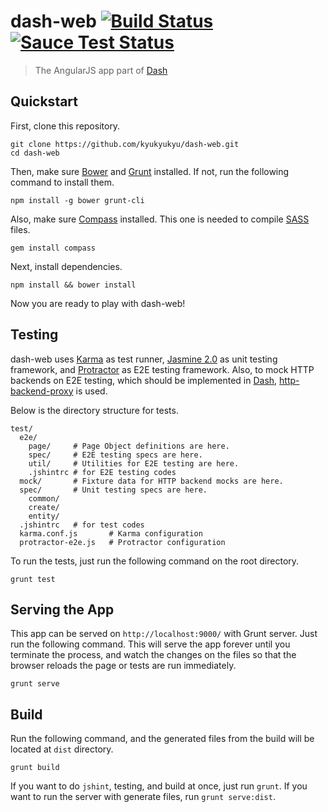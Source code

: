 dash-web [![Build Status](https://travis-ci.org/kyukyukyu/dash-web.svg?branch=master)](https://travis-ci.org/kyukyukyu/dash-web) [![Sauce Test Status](https://saucelabs.com/buildstatus/dash)](https://saucelabs.com/u/dash)
========

> The AngularJS app part of [Dash](https://github.com/kyukyukyu/dash)

## Quickstart

First, clone this repository.

```shell
git clone https://github.com/kyukyukyu/dash-web.git
cd dash-web
```

Then, make sure [Bower](http://bower.io) and
[Grunt](http://gruntjs.com) installed. If not, run the
following command to install them.

```shell
npm install -g bower grunt-cli
```

Also, make sure [Compass](http://compass-style.org) installed.
This one is needed to compile [SASS](http://sass-lang.com) files.

```shell
gem install compass
```

Next, install dependencies.

```shell
npm install && bower install
```

Now you are ready to play with dash-web!

## Testing

dash-web uses [Karma](http://karma-runner.github.io/)
as test runner, [Jasmine
2.0](http://jasmine.github.io/2.0/introduction.html) as
unit testing framework, and
[Protractor](http://angular.github.io/protractor/) as
E2E testing framework. Also, to mock HTTP backends on E2E testing,
which should be implemented in
[Dash](https://github.com/kyukyukyu/dash),
[http-backend-proxy](https://github.com/kbaltrinic/http-backend-proxy)
is used.

Below is the directory structure for tests.

```
test/
  e2e/
    page/     # Page Object definitions are here.
    spec/     # E2E testing specs are here.
    util/     # Utilities for E2E testing are here.
    .jshintrc # for E2E testing codes
  mock/       # Fixture data for HTTP backend mocks are here.
  spec/       # Unit testing specs are here.
    common/
    create/
    entity/
  .jshintrc   # for test codes
  karma.conf.js       # Karma configuration
  protractor-e2e.js   # Protractor configuration
```

To run the tests, just run the following command on the root directory.

```shell
grunt test
```

## Serving the App

This app can be served on ``http://localhost:9000/``
with Grunt server. Just run the following command. This
will serve the app forever until you terminate the
process, and watch the changes on the files so that the
browser reloads the page or tests are run immediately.

```shell
grunt serve
```

## Build

Run the following command, and the generated files from
the build will be located at ``dist`` directory.

```shell
grunt build
```

If you want to do ``jshint``, testing, and build at
once, just run ``grunt``. If you want to run the server
with generate files, run ``grunt serve:dist``.
